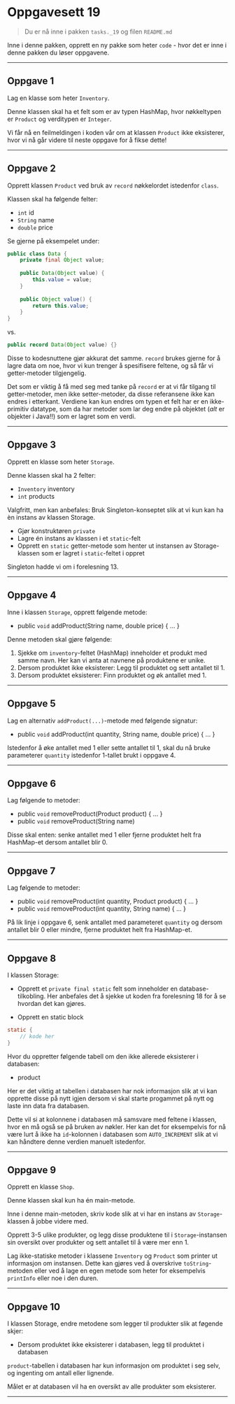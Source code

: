 # Oppgavesett 19

> Du er nå inne i pakken `tasks._19` og filen `README.md`

Inne i denne pakken, opprett en ny pakke som heter `code` - hvor det er inne i denne pakken du løser oppgavene.

---

## Oppgave 1

Lag en klasse som heter `Inventory`.

Denne klassen skal ha et felt som er av typen HashMap, hvor nøkkeltypen er `Product` og verditypen er `Integer`.

Vi får nå en feilmeldingen i koden vår om at klassen `Product` ikke eksisterer, hvor vi nå går videre til neste oppgave for å fikse dette!

---

## Oppgave 2

Opprett klassen `Product` ved bruk av `record` nøkkelordet istedenfor `class`.

Klassen skal ha følgende felter:
- `int` id
- `String` name
- `double` price

Se gjerne på eksempelet under:

```java
public class Data {
    private final Object value;
    
    public Data(Object value) {
        this.value = value;
    }
    
    public Object value() {
        return this.value;
    }
}
```

vs. 

```java
public record Data(Object value) {}
```

Disse to kodesnuttene gjør akkurat det samme. `record` brukes gjerne for å lagre data om noe, hvor vi kun trenger å spesifisere feltene, og så får vi getter-metoder tilgjengelig.

Det som er viktig å få med seg med tanke på `record` er at vi får tilgang til getter-metoder, men ikke setter-metoder, da disse referansene ikke kan endres i etterkant. Verdiene kan kun endres om typen et felt har er en ikke-primitiv datatype, som da har metoder som lar deg endre på objektet (_alt_ er objekter i Java!!) som er lagret som en verdi.

---

## Oppgave 3

Opprett en klasse som heter `Storage`.

Denne klassen skal ha 2 felter:
- `Inventory` inventory
- `int` products

Valgfritt, men kan anbefales: Bruk Singleton-konseptet slik at vi kun kan ha èn instans av klassen Storage.
- Gjør konstruktøren `private`
- Lagre én instans av klassen i et `static`-felt
- Opprett en `static` getter-metode som henter ut instansen av Storage-klassen som er lagret i `static`-feltet i oppret

Singleton hadde vi om i forelesning 13.

---

## Oppgave 4

Inne i klassen `Storage`, opprett følgende metode:
- public `void` addProduct(String name, double price) { ... }

Denne metoden skal gjøre følgende:

1. Sjekke om `inventory`-feltet (HashMap) inneholder et produkt med samme navn. Her kan vi anta at navnene på produktene er unike.
2. Dersom produktet ikke eksisterer: Legg til produktet og sett antallet til 1.
3. Dersom produktet eksisterer: Finn produktet og øk antallet med 1.

---

## Oppgave 5

Lag en alternativ `addProduct(...)`-metode med følgende signatur:
- public `void` addProduct(int quantity, String name, double price) { ... }

Istedenfor å øke antallet med 1 eller sette antallet til 1, skal du nå bruke parameterer `quantity` istedenfor 1-tallet brukt i oppgave 4.

---

## Oppgave 6

Lag følgende to metoder:
- public `void` removeProduct(Product product) { ... }
- public `void` removeProduct(String name)

Disse skal enten: senke antallet med 1 eller fjerne produktet helt fra HashMap-et dersom antallet blir 0.

---

## Oppgave 7

Lag følgende to metoder:
- public `void` removeProduct(int quantity, Product product) { ... }
- public `void` removeProduct(int quantity, String name) { ... }

På lik linje i oppgave 6, senk antallet med parameteret `quantity` og dersom antallet blir 0 eller mindre, fjerne produktet helt fra HashMap-et.

---

## Oppgave 8

I klassen Storage:

- Opprett et `private final static` felt som inneholder en database-tilkobling. Her anbefales det å sjekke ut koden fra forelesning 18 for å se hvordan det kan gjøres.

- Opprett en static block

```java
static {
    // kode her
}
```

Hvor du oppretter følgende tabell om den ikke allerede eksisterer i databasen:

- product

Her er det viktig at tabellen i databasen har nok informasjon slik at vi kan opprette disse på nytt igjen dersom vi skal starte progammet på nytt og laste inn data fra databasen.

Dette vil si at kolonnene i databasen må samsvare med feltene i klassen, hvor en må også se på bruken av nøkler. Her kan det for eksempelvis for nå være lurt å ikke ha `id`-kolonnen i databasen som `AUTO_INCREMENT` slik at vi kan håndtere denne verdien manuelt istedenfor.

---

## Oppgave 9

Opprett en klasse `Shop`.

Denne klassen skal kun ha én main-metode.

Inne i denne main-metoden, skriv kode slik at vi har en instans av `Storage`-klassen å jobbe videre med.

Opprett 3-5 ulike produkter, og legg disse produktene til i `Storage`-instansen sin oversikt over produkter og sett antallet til å være mer enn 1.

Lag ikke-statiske metoder i klassene `Inventory` og `Product` som printer ut informasjon om instansen.
Dette kan gjøres ved å overskrive `toString`-metoden eller ved å lage en egen metode som heter for eksempelvis `printInfo` eller noe i den duren.

---

## Oppgave 10

I klassen Storage, endre metodene som legger til produkter slik at føgende skjer:

- Dersom produktet ikke eksisterer i databasen, legg til produktet i databasen

`product`-tabellen i databasen har kun informasjon om produktet i seg selv, og ingenting om antall eller lignende.

Målet er at databasen vil ha en oversikt av alle produkter som eksisterer.

---
